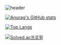 ![header](https://capsule-render.vercel.app/api?type=wave&color=auto&height=300&section=header&text=Monami123321&fontSize=90)

[![Anurag's GitHub stats](https://github-readme-stats.vercel.app/api?username=Monami123321)](https://github.com/Monami123321/github-readme-stats)

[![Top Langs](https://github-readme-stats.vercel.app/api/top-langs/?username=Monami123321)](https://github.com/Monami123321/github-readme-stats)

[![Solved.ac프로필](http://mazassumnida.wtf/api/v2/generate_badge?boj=yhu2121)](https://solved.ac/yhu2121)



